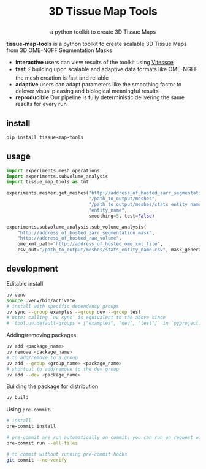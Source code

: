 <h1>
<p align="center">
  <br>3D Tissue Map Tools
</h1>
<p align="center">
    <span>a python toolkit to create 3D Tissue Maps</span>
</p>

**tissue-map-tools** is a python toolkit to create scalable 3D Tissue Maps from 3D OME-NGFF Segmentation Masks

- **interactive** users can view results of the toolkit using [Vitessce](https://vitessce.io)
- **fast** ⚡ building upon scalable and adaptive data formats like OME-NGFF the mesh creation is fast and reliable
- **adaptive** users can adapt parameters like the smoothing factor to delover visual pleasing and biological meaningful results
- **reproducible** Our pipeline is fully deterministic delivering the same results for every run

## install

```sh
pip install tissue-map-tools
```

## usage

```python
import experiments.mesh_operations
import experiments.subvolume_analysis
import tissue_map_tools as tmt

experiments.mesher.get_meshes("http://address_of_hosted_zarr_segmentation_mask",
                              "/path_to_output/meshes",
                              "/path_to_output/meshes/stats_entity_name.csv",
                              "entity_name",
                              smoothing=5, test=False)

experiments.subvolume_analysis.sub_volume_analysis(
    "http://address_of_hosted_zarr_segmentation_mask",
    "http://address_of_hosted_raw_volume",
    ome_xml_path="http://address_of_hosted_ome_xml_file",
    csv_out="/path_to_output/meshes/stats_entity_name.csv", mask_generation_res='0')

```

## development

Editable install

```sh
uv venv
source .venv/bin/activate
# install with specific dependency groups
uv sync --group examples --group dev --group test
# note: calling `uv sync` is equivalent to the above since
# `tool.uv.default-groups = ["examples", "dev", "test"]` in `pyproject.toml`
```

Adding/removing packages

```sh
uv add <package_name>
uv remove <package_name>
# to add/remove to a group
uv add --group <group_name> <package_name>
# shortcut to add/remove to the dev group
uv add --dev <package_name>
```

Building the package for distribution

```sh
uv build
```

Using `pre-commit`.

```sh
# install
pre-commit install

# pre-commit are run automatically on commit; you can run on request with
pre-commit run --all-files

# to commit without running pre-commit hooks
git commit --no-verify
```
